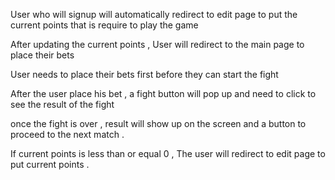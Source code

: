User who will signup will automatically redirect to edit page to put the current points that is require to play the game 

After updating the current points , User will redirect to the main page to place their bets

User needs to place their bets first before they can start the fight 

After the user place his bet , a fight button will pop up and need to click to see the result of the fight 

once the fight is over , result will show up on the screen and a button to proceed to the next match . 

If current points is less than or equal 0 , The user will redirect to edit page to put current points . 


